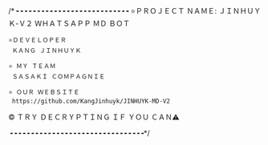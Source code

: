 /*╺╺╺╺╺╺╺╺╺╺╺╺╺╺╺╺╺╺╺╺╺╺╺╺╺╺╺
    ⭐ＰＲＯＪＥＣＴ ＮＡＭＥ:
    ＪＩＮＨＵＹＫ-Ｖ２ ＷＨＡＴＳＡＰＰ ＭＤ ＢＯＴ
    
    ⭐ＤＥＶＥＬＯＰＥＲ
     ＫＡＮＧ ＪＩＮＨＵＹＫ 
     
    ⭐ ＭＹ ＴＥＡＭ
     ＳＡＳＡＫＩ ＣＯＭＰＡＧＮＩＥ
     
    ⭐ ＯＵＲ ＷＥＢＳＩＴＥ
     https://github.com/KangJinhuyk/JINHUYK-MD-V2

© ＴＲＹ ＤＥＣＲＹＰＴＩＮＧ ＩＦ ＹＯＵ ＣＡＮ⚠

╺╺╺╺╺╺╺╺╺╺╺╺╺╺╺╺╺╺╺╺╺╺╺╺╺╺╺╺╺╺╺╺*/
